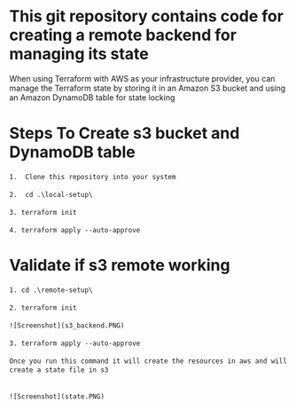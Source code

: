 # This git repository contains code for creating a  remote backend for managing its state


When using Terraform with AWS as your infrastructure provider, you can manage the Terraform state by storing it in an Amazon S3 bucket and using an Amazon DynamoDB table for state locking

# Steps To Create s3 bucket and DynamoDB table 

    1.  Clone this repository into your system 

    2.  cd .\local-setup\

    3. terraform init

    4. terraform apply --auto-approve

#  Validate if s3 remote working

    1. cd .\remote-setup\

    2. terraform init

    ![Screenshot](s3_backend.PNG)

    3. terraform apply --auto-approve

    Once you run this command it will create the resources in aws and will create a state file in s3 
    

    ![Screenshot](state.PNG)






